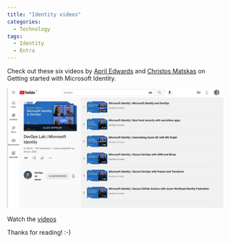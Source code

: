 ```yaml
---
title: "Identity videos"
categories:
  - Technology
tags:
  - Identity
  - Entra
---
```


Check out these six videos by [April Edwards](https://twitter.com/TheAprilEdwards) and [Christos Matskas](https://twitter.com/ChristosMatskas) on Getting started with Microsoft Identity.

![Identity videos](../assets/images/2022-08-19-identity-videos.png)

Watch the [videos](https://www.youtube.com/playlist?list=PLNMUSSKcxKje8BpJFlbQ44Mv8VYI92s3r)

Thanks for reading! :-)
